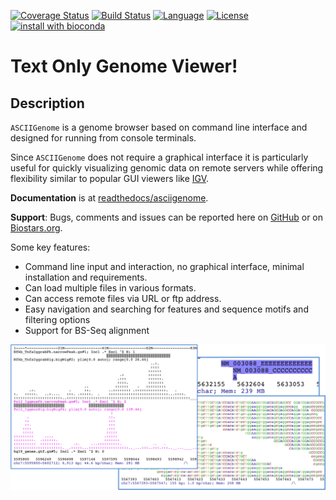 [![Coverage Status](https://codecov.io/gh/dariober/asciigenome/branch/master/graph/badge.svg)](https://codecov.io/gh/dariober/asciigenome/branch/master)
[![Build Status](https://travis-ci.org/dariober/ASCIIGenome.svg?branch=master)](https://travis-ci.org/dariober/ASCIIGenome)
[![Language](http://img.shields.io/badge/language-java-brightgreen.svg)](https://www.java.com/)
[![License](http://img.shields.io/badge/license-MIT-blue.svg)](https://github.com/dariober/ASCIIGenome)
[![install with bioconda](https://img.shields.io/badge/install%20with-bioconda-brightgreen.svg?style=flat-square)](http://bioconda.github.io/recipes/asciigenome/README.html)

Text Only Genome Viewer!
========================

Description
-----------

`ASCIIGenome` is a genome browser based on command line interface and designed for running from console terminals.

Since `ASCIIGenome` does not require a graphical interface it is particularly
useful for  quickly visualizing genomic data on remote servers while offering flexibility similar to popular GUI viewers like [IGV](https://www.broadinstitute.org/igv/).

**Documentation** is at [readthedocs/asciigenome](http://asciigenome.readthedocs.io/en/latest/).

**Support**: Bugs, comments and issues can be reported here on [GitHub](https://github.com/dariober/ASCIIGenome/issues) or on [Biostars.org](https://www.biostars.org/).

Some key features:

* Command line input and interaction, no graphical interface, minimal installation and requirements.
* Can load multiple files in various formats.
* Can access remote files via URL or ftp address.
* Easy navigation and searching for features and sequence motifs and filtering options
* Support for BS-Seq alignment

<img src="docs/screenshots/composite.png" width="800">

